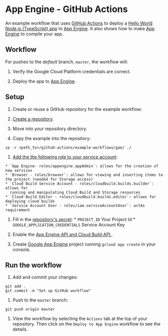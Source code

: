 # App Engine - GitHub Actions

An example workflow that uses [GitHub Actions](https://help.github.com/en/categories/automating-your-workflow-with-github-actions) to deploy a [Hello World Node.js (TypeScript) app](src/index.ts) to [App Engine](https://cloud.google.com/appengine). It also shows how to make [App Engine](https://cloud.google.com/appengine) to compile your app.

## Workflow

For pushes to the _default_ branch, `master`, the workflow will:

1. Verify the Google Cloud Platform credentials are correct.

1. Deploy the app to [App Engine](https://cloud.google.com/appengine).

## Setup

1. Create or reuse a GitHub repository for the example workflow:

  1. [Create a repository](https://help.github.com/en/github/creating-cloning-and-archiving-repositories/creating-a-new-repository).

  1. Move into your repository directory.

  1. Copy the example into the repository:
  ```
  cp -r <path_to>/github-actions/example-workflows/gae/ ./
  ```

  1. [Add the the following role to your service account][roles]:

    * `App Engine- roles/appengine.appAdmin`: allows for the creation of new services
    * `Browser - roles/browser`: allows for viewing and inserting items to the project (needed for Storage access)
    * `Cloud Build Service Account - roles/cloudbuild.builds.builder`: allows for
      running and manipulating Cloud Build and Storage resources
    * `Cloud Build Editor - roles/cloudbuild.builds.editor`: allows for deploying cloud builds
    * `Service Account User - roles/iam.serviceAccountUser`: actAs requirement

  1. Fill in the [repository's secret][secrets]:
    * `PROJECT_ID` Your Project Id
    * `GOOGLE_APPLICATION_CREDENTIALS` Service Account Key

  1. Enable the [App Engine API and Cloud Build API.](https://console.cloud.google.com/flows/enableapi?apiid=appengine.googleapis.com,cloudbuild.googleapis.com&redirect=https://console.cloud.google.com&_ga=2.248833607.-1346582427.1578963531).

  1. Create [Google App Engine](https://cloud.google.com/appengine) project running `gcloud app create` in your console.

## Run the workflow

1. Add and commit your changes:
```
git add .
git commit -m "Set up GitHub workflow"
```

1. Push to the `master` branch:
```
git push origin master
```

1. View the workflow by selecting the `Actions` tab at the top of your repository.
Then click on the `Deploy to App Engine` workflow to see the details.

[secrets]: https://help.github.com/en/actions/automating-your-workflow-with-github-actions/creating-and-using-encrypted-secrets
[roles]: https://cloud.google.com/iam/docs/granting-roles-to-service-accounts#granting_access_to_a_service_account_for_a_resource
